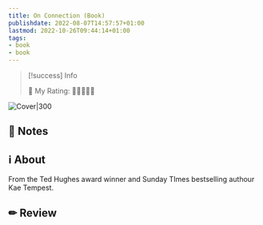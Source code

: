 ```yaml
---
title: On Connection (Book)
publishdate: 2022-08-07T14:57:57+01:00
lastmod: 2022-10-26T09:44:14+01:00
tags: 
- book
- book
---
```






> [!success] Info 
 > 
 > 🤔 My Rating: 💚💚💚🖤🖤 <br> 

![Cover|300](https://images-na.ssl-images-amazon.com/images/I/71PakXabS4L.jpg)



## 📝 Notes







## ℹ️ About



From the Ted Hughes award winner and Sunday TImes bestselling authour Kae Tempest.



## ✏ Review








